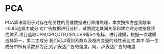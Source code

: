 # PCA
PCA算法常用于对存在相关性的高维数据进行降维处理，本文按照方差贡献率>0.85选择主成分
对广告数据进行分析，试图测定其间关系和建立评分或指数评估体系
项目选取CPM,CPC,CTR,CPA,CVR等5个指标，进行建模，根据一次建模选择第一，第二主成分
我们可以得到系数以及相应变量的线性表达式
其中:第一主成分中所有系数都为正,则y1表达广告的强度，同，y2表达广告的难度
